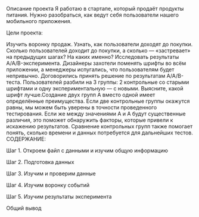 Описание проекта
Я работаю в стартапе, который продаёт продукты питания. Нужно разобраться, как ведут себя пользователи нашего мобильного приложения.

Цели проекта:

Изучить воронку продаж. Узнать, как пользователи доходят до покупки. Сколько пользователей доходит до покупки, а сколько — «застревает» на предыдущих шагах? На каких именно?
Исследовать результаты A/A/B-эксперимента. Дизайнеры захотели поменять шрифты во всём приложении, а менеджеры испугались, что пользователям будет непривычно. Договорились принять решение по результатам A/A/B-теста. Пользователей разбили на 3 группы: 2 контрольные со старыми шрифтами и одну экспериментальную — с новыми. Выясните, какой шрифт лучше.Создание двух групп A вместо одной имеет определённые преимущества. Если две контрольные группы окажутся равны, мы можем быть уверены в точности проведенного тестирования. Если же между значениями A и A будут существенные различия, это поможет обнаружить факторы, которые привели к искажению результатов. Сравнение контрольных групп также помогает понять, сколько времени и данных потребуется для дальнейших тестов.
СОДЕРЖАНИЕ:

Шаг 1. Откроем файл с данными и изучим общую информацию

Шаг 2. Подготовка данных

Шаг 3. Изучим и проверим данные

Шаг 4. Изучим воронку событий

Шаг 5. Изучим результаты эксперимента

Общий вывод